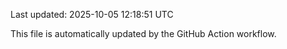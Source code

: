 Last updated: 2025-10-05 12:18:51 UTC

This file is automatically updated by the GitHub Action workflow.
